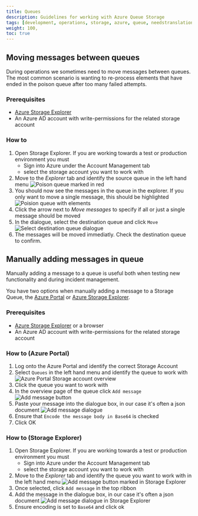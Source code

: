 ```yaml
---
title: Queues
description: Guidelines for working with Azure Queue Storage
tags: [development, operations, storage, azure, queue, needstranslation]
weight: 100,
toc: true
---
```



## Moving messages between queues

During operations we sometimes need to move messages between queues. 
The most common scenario is wanting to re-process elements that have ended in the poison 
queue after too many failed attempts. 

### Prerequisites
- [Azure Storage Explorer](/nb/community/contributing/handbook/azure-storage/tools/#azure-storage-explorer) 
- An Azure AD account with write-permissions for the related storage account 

### How to
1. Open Storage Explorer.
    If you are working towards a test or production environment you must 
      - Sign into Azure under the Account Management tab
      - select the storage account you want to work with 
2. Move to the _Explorer_ tab and identify the source queue in the left hand menu
    ![Poison queue marked in red](identify-poisonqueue.png)
3. You should now see the messages in the queue in the explorer.
    If you only want to move a single message, this should be highlighted
    ![Poision queue with elements](move-message-btn-marked.png)
4. Click the arrow next to _Move messages_ to specify if all or just a single message should be moved
5. In the dialogue, select the destination queue and click `Move`
    ![Select destination queue dialogue](select-destination-queue.png)
6. The messages will be moved immediatly. Check the destination queue to confirm.


## Manually adding messages in queue
Manually adding a message to a queue is useful both when testing new functionality and during incident management.

You have two options when manually adding a message to a Storage Queue, 
the [Azure Portal](https://portal.azure.com/) or [Azure Storage Explorer](/nb/community/contributing/handbook/azure-storage/tools/#azure-storage-explorer).

### Prerequisites
- [Azure Storage Explorer](/nb/community/contributing/handbook/azure-storage/tools/#azure-storage-explorer) or a browser
- An Azure AD account with write-permissions for the related storage account


### How to (Azure Portal)
1. Log onto the Azure Portal and identify the correct Storage Account   
2. Select `Queues` in the left hand menu and identify the queue to work with 
    ![Azure Portal Storage account overview](storage-menu-in-portal.png)
3. Click the queue you want to work with
4. In the overview page of the queue click `Add message`
    ![Add message button](add-message-btn.png)
5. Paste your message into the dialogue box, in our case it's often a json document
   ![Add message dialogue](add-message-dialogue.png)
6. Ensure that `Encode the message body in Base64` is checked
7. Click OK


### How to (Storage Explorer)
1. Open Storage Explorer.
    If you are working towards a test or production environment you must 
      - Sign into Azure under the Account Management tab
      - select the storage account you want to work with 
2. Move to the _Explorer_ tab and identify the queue you want to work with in the left hand menu
    ![Add message button marked in Storage Explorer](add-message-btn-explorer.png)
3. Once selected, click `Add message` in the top ribbon
4. Add the message in the dialogue box, in our case it's often a json document
    ![Add message dialogue in Storage Explorer](add-message-dialogue-explorer.png)
6. Ensure encoding is set to `Base64` and click ok
 